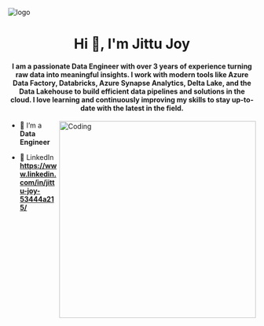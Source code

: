 ![logo](https://www.canva.com/design/DAGideTmaDg/_bjl5FvxTVu_oWGmCspw6Q/edit)
<h1 align="center">Hi 👋, I'm Jittu Joy</h1>
<h4 align="center">I am a passionate Data Engineer with over 3 years of experience turning raw data into meaningful insights. I work with modern tools like Azure Data Factory, Databricks, Azure Synapse Analytics, Delta Lake, and the Data Lakehouse to build efficient data pipelines and solutions in the cloud. I love learning and continuously improving my skills to stay up-to-date with the latest in the field.</h4>

<img align="right" alt="Coding" width="400" src="https://media1.tenor.com/m/lUS8_KLWgk4AAAAC/similarweb-data.gif">


- 🔭 I’m a **Data Engineer**


- 💬 LinkedIn **https://www.linkedin.com/in/jittu-joy-53444a215/**



